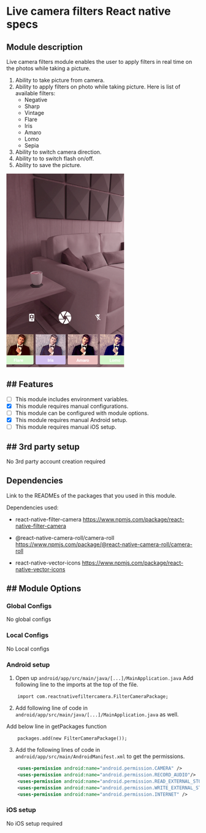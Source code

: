 # Live camera filters React native specs

## Module description

Live camera filters module enables the user to apply filters in real time on the photos while taking a picture.

1. Ability to take picture from camera.
2. Ability to apply filters on photo while taking picture. Here is list of available filters:
   * Negative
   * Sharp
   * Vintage
   * Flare
   * Iris
   * Amaro
   * Lomo
   * Sepia
3. Ability to switch camera direction.
4. Ability to to switch flash on/off.
5. Ability to save the picture.

![module preview 1](https://github.com/crowdbotics/modules/blob/master/modules/react-native-live-camera-filters/preview.png?raw=true)

## ## Features

 - [ ] This module includes environment variables.
 - [X] This module requires manual configurations.
 - [ ] This module can be configured with module options.
 - [x] This module requires manual Android setup.
 - [ ] This module requires manual iOS setup.

## ## 3rd party setup

No 3rd party account creation required

## Dependencies

Link to the READMEs of the packages that you used in this module.

Dependencies used:
- react-native-filter-camera  https://www.npmjs.com/package/react-native-filter-camera

- @react-native-camera-roll/camera-roll  https://www.npmjs.com/package/@react-native-camera-roll/camera-roll

- react-native-vector-icons  https://www.npmjs.com/package/react-native-vector-icons

## ## Module Options

### Global Configs

No global configs

### Local Configs

No Local configs

### Android setup

1. Open up `android/app/src/main/java/[...]/MainApplication.java` Add following line to the imports at the top of the file.

```
    import com.reactnativefiltercamera.FilterCameraPackage;
``` 
2. Add following line of code in `android/app/src/main/java/[...]/MainApplication.java` as well.

Add below line in getPackages function

```
    packages.add(new FilterCameraPackage());
```
3. Add the following lines of code in `android/app/src/main/AndroidManifest.xml` to get the permissions.

```xml
    <uses-permission android:name="android.permission.CAMERA" />
    <uses-permission android:name="android.permission.RECORD_AUDIO"/>
    <uses-permission android:name="android.permission.READ_EXTERNAL_STORAGE" />
    <uses-permission android:name="android.permission.WRITE_EXTERNAL_STORAGE" />
    <uses-permission android:name="android.permission.INTERNET" />
```

### iOS setup

No iOS setup required
